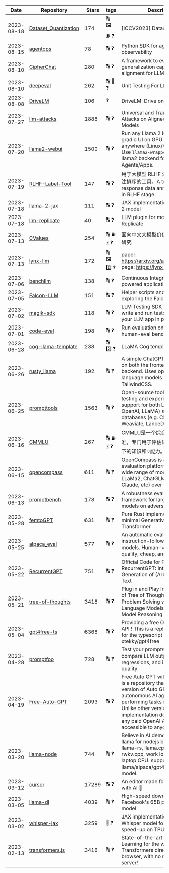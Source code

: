 | Date | Repository | Stars | tags |  Description  |
|------------|---------|-------|-------------|-------------|
| 2023-08-18 | [Dataset_Quantization](https://github.com/magic-research/Dataset_Quantization) | 174 | 🔠 🖼️ ⛽ ❓  | [ICCV2023] Dataset Quantization |
| 2023-08-15 | [agentops](https://github.com/AgentOps-AI/agentops) | 78 | 🔠 ❓  | Python SDK for agent evals and observability |
| 2023-08-10 | [CipherChat](https://github.com/RobustNLP/CipherChat) | 280 | 🔠 ❓  | A framework to evaluate the generalization capability of safety alignment for LLMs |
| 2023-08-10 | [deepeval](https://github.com/confident-ai/deepeval) | 262 | 🔠 💯 ❓  | Unit Testing For LLMs |
| 2023-08-08 | [DriveLM](https://github.com/OpenDriveLab/DriveLM) | 106 | ❓  | DriveLM: Drive on Language |
| 2023-07-27 | [llm-attacks](https://github.com/llm-attacks/llm-attacks) | 1888 | 🔠 ❓  | Universal and Transferable Attacks on Aligned Language Models |
| 2023-07-20 | [llama2-webui](https://github.com/liltom-eth/llama2-webui) | 1500 | 🔠 ❓  | Run any Llama 2 locally with gradio UI on GPU or CPU from anywhere (Linux/Windows/Mac). Use `llama2-wrapper` as your local llama2 backend for Generative Agents/Apps.   |
| 2023-07-19 | [RLHF-Label-Tool](https://github.com/SupritYoung/RLHF-Label-Tool) | 147 | 🔠 ❓  | 用于大模型 RLHF 进行人工数据标注排序的工具。A tool for manual response data annotation sorting in RLHF stage. |
| 2023-07-18 | [llama-2-jax](https://github.com/ayaka14732/llama-2-jax) | 111 | 🔠 ❓  | JAX implementation of the Llama 2 model |
| 2023-07-18 | [llm-replicate](https://github.com/simonw/llm-replicate) | 40 | 🔠 ❓  | LLM plugin for models hosted on Replicate |
| 2023-07-13 | [CValues](https://github.com/X-PLUG/CValues) | 254 | 🔠 ⛽ 🀄 ❓  | 面向中文大模型价值观的评估与对齐研究 |
| 2023-07-13 | [lynx-llm](https://github.com/bytedance/lynx-llm) | 172 | 🔠 🖼️ 2️⃣ ❓  | paper: https://arxiv.org/abs/2307.02469 page: https://lynx-llm.github.io/ |
| 2023-07-06 | [benchllm](https://github.com/v7labs/benchllm) | 138 | 🔠 ❓  | Continuous Integration for LLM powered applications |
| 2023-07-05 | [Falcon-LLM](https://github.com/Sentdex/Falcon-LLM) | 151 | 🔠 ❓  | Helper scripts and examples for exploring the Falcon LLM models |
| 2023-07-02 | [magik-sdk](https://github.com/magiklabs/magik-sdk) | 118 | 🔠 ❓  | LLM Testing SDK that helps you write and run tests to monitor your LLM app in production |
| 2023-07-01 | [code-eval](https://github.com/abacaj/code-eval) | 198 | 🔠 ❓  | Run evaluation on LLMs using human-eval benchmark |
| 2023-06-28 | [cog-llama-template](https://github.com/replicate/cog-llama-template) | 238 | 🔠 2️⃣ ❓  | LLaMA Cog template |
| 2023-06-26 | [rusty_llama](https://github.com/MoonKraken/rusty_llama) | 192 | 🔠 ❓  | A simple ChatGPT clone in Rust on both the frontend and backend. Uses open source language models and TailwindCSS. |
| 2023-06-25 | [prompttools](https://github.com/hegelai/prompttools) | 1563 | 🔠 ❓  | Open-source tools for prompt testing and experimentation, with support for both LLMs (e.g. OpenAI, LLaMA) and vector databases (e.g. Chroma, Weaviate, LanceDB). |
| 2023-06-16 | [CMMLU](https://github.com/haonan-li/CMMLU) | 267 | 🔠 ⛽ 🀄 ❓  | CMMLU是一个综合性的🀄评估基准，专门用于评估语言模型在🀄语境下的知识和💡能力。 |
| 2023-06-15 | [opencompass](https://github.com/open-compass/opencompass) | 611 | 🔠 ❓  | OpenCompass is an LLM evaluation platform, supporting a wide range of models (LLaMA, LLaMa2, ChatGLM2, ChatGPT, Claude, etc) over 50+ datasets. |
| 2023-06-13 | [promptbench](https://github.com/microsoft/promptbench) | 178 | 🔠 ❓  | A robustness evaluation framework for large language models on adversarial prompts |
| 2023-05-28 | [femtoGPT](https://github.com/keyvank/femtoGPT) | 631 | 🔠 ❓  | Pure Rust implementation of a minimal Generative Pretrained Transformer |
| 2023-05-25 | [alpaca_eval](https://github.com/tatsu-lab/alpaca_eval) | 577 | 🔠 ❓  | An automatic evaluator for instruction-following language models. Human-validated, high-quality, cheap, and fast. |
| 2023-05-22 | [RecurrentGPT](https://github.com/aiwaves-cn/RecurrentGPT) | 751 | 🔠 ❓  | Official Code for Paper: RecurrentGPT: Interactive Generation of (Arbitrarily) Long Text |
| 2023-05-21 | [tree-of-thoughts](https://github.com/kyegomez/tree-of-thoughts) | 3418 | 🔠 ❓  | Plug in and Play Implementation of Tree of Thoughts: Deliberate Problem Solving with Large Language Models that Elevates Model Reasoning by atleast 70%  |
| 2023-05-04 | [gpt4free-ts](https://github.com/xiangsx/gpt4free-ts) | 6368 | 🔠 ❓  | Providing a free OpenAI GPT-4 API !   This is a replication project for the typescript version of xtekky/gpt4free |
| 2023-04-28 | [promptfoo](https://github.com/promptfoo/promptfoo) | 728 | 🔠 ❓  | Test your prompts. Evaluate and compare LLM outputs, catch regressions, and improve prompt quality. |
| 2023-04-19 | [Free-Auto-GPT](https://github.com/IntelligenzaArtificiale/Free-Auto-GPT) | 2093 | 🔠 ❓  | Free Auto GPT with NO paids API is a repository that offers a simple version of Auto GPT, an autonomous AI agent capable of performing tasks independently. Unlike other versions, our implementation does not rely on any paid OpenAI API, making it accessible to anyone.  |
| 2023-03-20 | [llama-node](https://github.com/Atome-FE/llama-node) | 744 | 🔠 ❓  | Believe in AI democratization. llama for nodejs backed by llama-rs, llama.cpp and rwkv.cpp, work locally on your laptop CPU. support llama/alpaca/gpt4all/vicuna/rwkv model. |
| 2023-03-12 | [cursor](https://github.com/getcursor/cursor) | 17289 | 🔠 ❓  | An editor made for programming with AI 🤖 |
| 2023-03-05 | [llama-dl](https://github.com/shawwn/llama-dl) | 4039 | 🔠 ❓  | High-speed download of LLaMA, Facebook's 65B parameter GPT model |
| 2023-03-02 | [whisper-jax](https://github.com/sanchit-gandhi/whisper-jax) | 3259 | 🎵 ❓  | JAX implementation of OpenAI's Whisper model for up to 70x speed-up on TPU. |
| 2023-02-13 | [transformers.js](https://github.com/xenova/transformers.js) | 3416 | 🔠 ❓  | State-of-the-art Machine Learning for the web. Run 🤗 Transformers directly in your browser, with no need for a server! |
